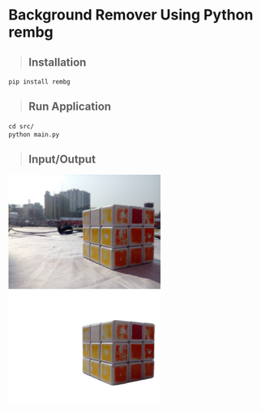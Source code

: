 # Background Remover Using Python rembg

> ## Installation

```
pip install rembg
```

> ## Run Application

```
cd src/
python main.py
```

> ## Input/Output

<!-- ![Input_Image](./input_image/input.jpg)
![Output_Image](./output_image/removedbg.png) -->

<img src="./input_image/input.jpg" width="300px"> <img src="./output_image/removedbg.png" width="300px">
